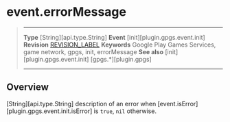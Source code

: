 # event.errorMessage

> --------------------- ------------------------------------------------------------------------------------------
> __Type__              [String][api.type.String]
> __Event__             [init][plugin.gpgs.event.init]
> __Revision__          [REVISION_LABEL](REVISION_URL)
> __Keywords__          Google Play Games Services, game network, gpgs, init, errorMessage
> __See also__          [init][plugin.gpgs.event.init]
>						[gpgs.*][plugin.gpgs]
> --------------------- ------------------------------------------------------------------------------------------

## Overview

[String][api.type.String] description of an error when [event.isError][plugin.gpgs.event.init.isError] is `true`, `nil` otherwise.